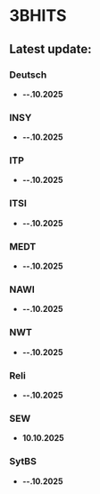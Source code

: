 # 3BHITS
## Latest update:
### Deutsch
* **--.10.2025**

### INSY
* **--.10.2025**


### ITP
* **--.10.2025**


### ITSI
* **--.10.2025**


### MEDT
* **--.10.2025**


### NAWI
* **--.10.2025**


### NWT
* **--.10.2025**


### Reli
* **--.10.2025**


### SEW
* **10.10.2025**


### SytBS
* **--.10.2025**

